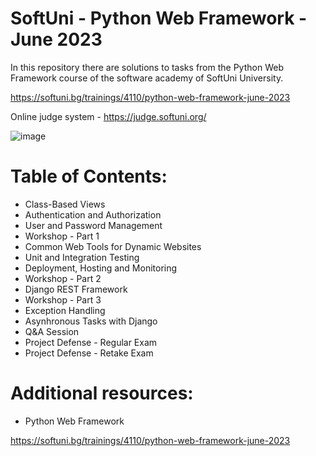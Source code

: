# SoftUni - Python Web Framework - June 2023

In this repository there are solutions to tasks from the Python Web Framework course of the software academy of SoftUni University.

https://softuni.bg/trainings/4110/python-web-framework-june-2023

Online judge system - https://judge.softuni.org/

![image](https://user-images.githubusercontent.com/114032977/191654383-66852f3f-ead9-4ef0-8b51-feb0dea131eb.png)

# Table of Contents:

- Class-Based Views
- Authentication and Authorization
- User and Password Management
- Workshop - Part 1
- Common Web Tools for Dynamic Websites
- Unit and Integration Testing
- Deployment, Hosting and Monitoring
- Workshop - Part 2
- Django REST Framework
- Workshop - Part 3
- Exception Handling
- Asynhronous Tasks with Django
- Q&A Session
- Project Defense - Regular Exam
- Project Defense - Retake Exam


# Additional resources:
- Python Web Framework

https://softuni.bg/trainings/4110/python-web-framework-june-2023
